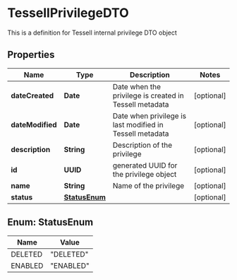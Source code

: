 

# TessellPrivilegeDTO

This is a definition for Tessell internal privilege DTO object

## Properties

Name | Type | Description | Notes
------------ | ------------- | ------------- | -------------
**dateCreated** | **Date** | Date when the privilege is created in Tessell metadata |  [optional]
**dateModified** | **Date** | Date when privilege is last modified in Tessell metadata |  [optional]
**description** | **String** | Description of the privilege |  [optional]
**id** | **UUID** | generated UUID for the privilege object |  [optional]
**name** | **String** | Name of the privilege |  [optional]
**status** | [**StatusEnum**](#StatusEnum) |  |  [optional]



## Enum: StatusEnum

Name | Value
---- | -----
DELETED | &quot;DELETED&quot;
ENABLED | &quot;ENABLED&quot;



